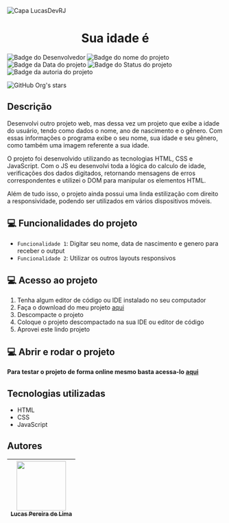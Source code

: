 ![Capa LucasDevRJ](https://github.com/user-attachments/assets/0429c2f9-60a5-477f-a298-c93941098029)

<h1 align="center">Sua idade é</h1>

![Badge do Desenvolvedor](https://img.shields.io/badge/Desenvolvedor-LucasDevRJ-%23000000)
![Badge do nome do projeto](https://img.shields.io/badge/Projeto-Sua_idade_é-%23000000)
![Badge da Data do projeto](https://img.shields.io/badge/Data-07/2024-%23000000)
![Badge do Status do projeto](https://img.shields.io/badge/Status-Finalizado-%23000000)
![Badge da autoria do projeto](https://img.shields.io/badge/Autoral-Sim-%23000000)

![GitHub Org's stars](https://img.shields.io/github/stars/LucasDevRJ?style=social)

## Descrição

Desenvolvi outro projeto web, mas dessa vez um projeto que exibe a idade do usuário, tendo como dados o nome, ano de nascimento e o gênero. Com essas informações o programa exibe o seu nome, sua idade e seu gênero, como também uma imagem referente a sua idade.

O projeto foi desenvolvido utilizando as tecnologias HTML, CSS e JavaScript. Com o JS eu desenvolvi toda a lógica do calculo de idade, verificações dos dados digitados, retornando mensagens de erros correspondentes e utilizei o DOM para manipular os elementos HTML.

Além de tudo isso, o projeto ainda possui uma linda estilização com direito a responsividade, podendo ser utilizados em vários dispositivos móveis.

## :computer: Funcionalidades do projeto

- `Funcionalidade 1`: Digitar seu nome, data de nascimento e genero para receber o output
- `Funcionalidade 2`: Utilizar os outros layouts responsivos

## :computer: Acesso ao projeto

1. Tenha algum editor de código ou IDE instalado no seu computador
2. Faça o download do meu projeto <a href="https://github.com/LucasDevRJ/sua_idade_e/archive/refs/heads/main.zip">aqui</a>
3. Descompacte o projeto
4. Coloque o projeto descompactado na sua IDE ou editor de código
5. Aprovei este lindo projeto

## :computer: Abrir e rodar o projeto

**Para testar o projeto de forma online mesmo basta acessa-lo <a href="https://sua-idade-e.vercel.app/">aqui</a>**

## Tecnologias utilizadas

- HTML
- CSS
- JavaScript

## Autores

| [<img src="https://avatars.githubusercontent.com/u/95040236?v=4" width=115><br><sub>Lucas Pereira de Lima</sub>](https://github.com/LucasDevRJ)
| :---: |
